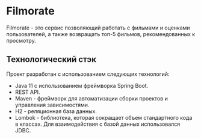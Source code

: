 # Filmorate
Filmorate - это сервис позволяющий работать с фильмами и оценками пользователей, а также возвращать топ-5 фильмов, рекомендованных к просмотру. 
## Технологический стэк
Проект разработан с использованием следующих технологий:
- Java 11 с использованием фреймворка Spring Boot.
- REST API.
- Maven - фреймворк для автоматизации сборки проектов и управления зависимостями.
- H2 - реляционная база данных.
- Lombok - библиотека, которая сокращает объем стандартного кода в классах.
Для взаимодействия с базой данных использовался JDBC.

